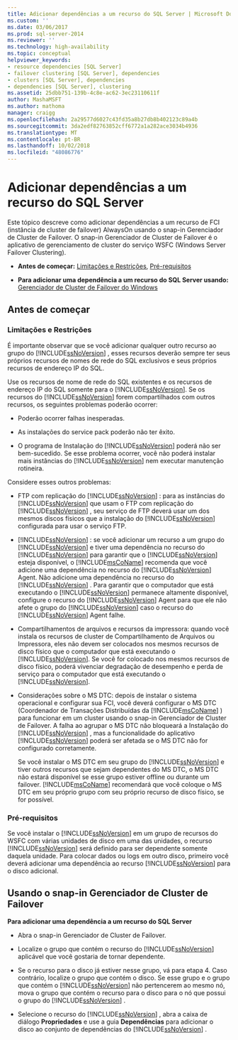```yaml
---
title: Adicionar dependências a um recurso do SQL Server | Microsoft Docs
ms.custom: ''
ms.date: 03/06/2017
ms.prod: sql-server-2014
ms.reviewer: ''
ms.technology: high-availability
ms.topic: conceptual
helpviewer_keywords:
- resource dependencies [SQL Server]
- failover clustering [SQL Server], dependencies
- clusters [SQL Server], dependencies
- dependencies [SQL Server], clustering
ms.assetid: 25dbb751-139b-4c8e-ac62-3ec23110611f
author: MashaMSFT
ms.author: mathoma
manager: craigg
ms.openlocfilehash: 2a29577d6027c43fd35a8b27db8b402123c89a4b
ms.sourcegitcommit: 3da2edf82763852cff6772a1a282ace3034b4936
ms.translationtype: MT
ms.contentlocale: pt-BR
ms.lasthandoff: 10/02/2018
ms.locfileid: "48086776"
---
```

# <a name="add-dependencies-to-a-sql-server-resource"></a>Adicionar dependências a um recurso do SQL Server
  Este tópico descreve como adicionar dependências a um recurso de FCI (instância de cluster de failover) AlwaysOn usando o snap-in Gerenciador de Cluster de Failover. O snap-in Gerenciador de Cluster de Failover é o aplicativo de gerenciamento de cluster do serviço WSFC (Windows Server Failover Clustering).  
  
-   **Antes de começar:**  [Limitações e Restrições](#Restrictions), [Pré-requisitos](#Prerequisites)  
  
-   **Para adicionar uma dependência a um recurso do SQL Server usando:** [Gerenciador de Cluster de Failover do Windows](#WinClusManager)  
  
##  <a name="BeforeYouBegin"></a> Antes de começar  
  
###  <a name="Restrictions"></a> Limitações e Restrições  
 É importante observar que se você adicionar qualquer outro recurso ao grupo do [!INCLUDE[ssNoVersion](../../../includes/ssnoversion-md.md)] , esses recursos deverão sempre ter seus próprios recursos de nomes de rede do SQL exclusivos e seus próprios recursos de endereço IP do SQL.  
  
 Use os recursos de nome de rede do SQL existentes e os recursos de endereço IP do SQL somente para o [!INCLUDE[ssNoVersion](../../../includes/ssnoversion-md.md)]. Se os recursos do [!INCLUDE[ssNoVersion](../../../includes/ssnoversion-md.md)] forem compartilhados com outros recursos, os seguintes problemas poderão ocorrer:  
  
-   Poderão ocorrer falhas inesperadas.  
  
-   As instalações do service pack poderão não ter êxito.  
  
-   O programa de Instalação do [!INCLUDE[ssNoVersion](../../../includes/ssnoversion-md.md)] poderá não ser bem-sucedido. Se esse problema ocorrer, você não poderá instalar mais instâncias do [!INCLUDE[ssNoVersion](../../../includes/ssnoversion-md.md)] nem executar manutenção rotineira.  
  
 Considere esses outros problemas:  
  
-   FTP com replicação do [!INCLUDE[ssNoVersion](../../../includes/ssnoversion-md.md)] : para as instâncias do [!INCLUDE[ssNoVersion](../../../includes/ssnoversion-md.md)] que usam o FTP com replicação do [!INCLUDE[ssNoVersion](../../../includes/ssnoversion-md.md)] , seu serviço de FTP deverá usar um dos mesmos discos físicos que a instalação do [!INCLUDE[ssNoVersion](../../../includes/ssnoversion-md.md)] configurada para usar o serviço FTP.  
  
-   [!INCLUDE[ssNoVersion](../../../includes/ssnoversion-md.md)] : se você adicionar um recurso a um grupo do [!INCLUDE[ssNoVersion](../../../includes/ssnoversion-md.md)] e tiver uma dependência no recurso do [!INCLUDE[ssNoVersion](../../../includes/ssnoversion-md.md)] para garantir que o [!INCLUDE[ssNoVersion](../../../includes/ssnoversion-md.md)] esteja disponível, o [!INCLUDE[msCoName](../../../includes/msconame-md.md)] recomenda que você adicione uma dependência no recurso do [!INCLUDE[ssNoVersion](../../../includes/ssnoversion-md.md)] Agent. Não adicione uma dependência no recurso do [!INCLUDE[ssNoVersion](../../../includes/ssnoversion-md.md)] . Para garantir que o computador que está executando o [!INCLUDE[ssNoVersion](../../../includes/ssnoversion-md.md)] permanece altamente disponível, configure o recurso do [!INCLUDE[ssNoVersion](../../../includes/ssnoversion-md.md)] Agent para que ele não afete o grupo do [!INCLUDE[ssNoVersion](../../../includes/ssnoversion-md.md)] caso o recurso do [!INCLUDE[ssNoVersion](../../../includes/ssnoversion-md.md)] Agent falhe.  
  
-   Compartilhamentos de arquivos e recursos da impressora: quando você instala os recursos de cluster de Compartilhamento de Arquivos ou Impressora, eles não devem ser colocados nos mesmos recursos de disco físico que o computador que está executando o [!INCLUDE[ssNoVersion](../../../includes/ssnoversion-md.md)]. Se você for colocado nos mesmos recursos de disco físico, poderá vivenciar degradação de desempenho e perda de serviço para o computador que está executando o [!INCLUDE[ssNoVersion](../../../includes/ssnoversion-md.md)].  
  
-   Considerações sobre o MS DTC: depois de instalar o sistema operacional e configurar sua FCI, você deverá configurar o MS DTC (Coordenador de Transações Distribuídas da [!INCLUDE[msCoName](../../../includes/msconame-md.md)] ) para funcionar em um cluster usando o snap-in Gerenciador de Cluster de Failover. A falha ao agrupar o MS DTC não bloqueará a Instalação do [!INCLUDE[ssNoVersion](../../../includes/ssnoversion-md.md)] , mas a funcionalidade do aplicativo [!INCLUDE[ssNoVersion](../../../includes/ssnoversion-md.md)] poderá ser afetada se o MS DTC não for configurado corretamente.  
  
     Se você instalar o MS DTC em seu grupo do [!INCLUDE[ssNoVersion](../../../includes/ssnoversion-md.md)] e tiver outros recursos que sejam dependentes do MS DTC, o MS DTC não estará disponível se esse grupo estiver offline ou durante um failover. [!INCLUDE[msCoName](../../../includes/msconame-md.md)] recomendará que você coloque o MS DTC em seu próprio grupo com seu próprio recurso de disco físico, se for possível.  
  
###  <a name="Prerequisites"></a> Pré-requisitos  
 Se você instalar o [!INCLUDE[ssNoVersion](../../../includes/ssnoversion-md.md)] em um grupo de recursos do WSFC com várias unidades de disco em uma das unidades, o recurso [!INCLUDE[ssNoVersion](../../../includes/ssnoversion-md.md)] será definido para ser dependente somente daquela unidade. Para colocar dados ou logs em outro disco, primeiro você deverá adicionar uma dependência ao recurso [!INCLUDE[ssNoVersion](../../../includes/ssnoversion-md.md)] para o disco adicional.  
  
##  <a name="WinClusManager"></a> Usando o snap-in Gerenciador de Cluster de Failover  
 **Para adicionar uma dependência a um recurso do SQL Server**  
  
-   Abra o snap-in Gerenciador de Cluster de Failover.  
  
-   Localize o grupo que contém o recurso do [!INCLUDE[ssNoVersion](../../../includes/ssnoversion-md.md)] aplicável que você gostaria de tornar dependente.  
  
-   Se o recurso para o disco já estiver nesse grupo, vá para etapa 4. Caso contrário, localize o grupo que contém o disco. Se esse grupo e o grupo que contém o [!INCLUDE[ssNoVersion](../../../includes/ssnoversion-md.md)] não pertencerem ao mesmo nó, mova o grupo que contém o recurso para o disco para o nó que possui o grupo do [!INCLUDE[ssNoVersion](../../../includes/ssnoversion-md.md)] .  
  
-   Selecione o recurso do [!INCLUDE[ssNoVersion](../../../includes/ssnoversion-md.md)] , abra a caixa de diálogo **Propriedades** e use a guia **Dependências** para adicionar o disco ao conjunto de dependências do [!INCLUDE[ssNoVersion](../../../includes/ssnoversion-md.md)] .  
  
  
